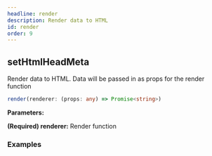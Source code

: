 ```yaml
---
headline: render
description: Render data to HTML
id: render
order: 9
---
```


## setHtmlHeadMeta

<p class="lead">Render data to HTML.  Data will be passed in as props for the render function</p>

```ts
render(renderer: (props: any) => Promise<string>)
```

__Parameters:__

<span class="text-primary">__(Required) renderer:__</span> Render function

### __Examples__